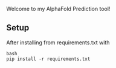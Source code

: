 Welcome to my AlphaFold Prediction tool!

## Setup

After installing from requirements.txt with 

```
bash
pip install -r requirements.txt
```
